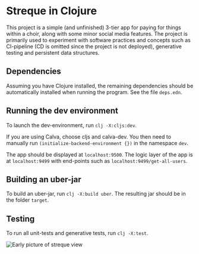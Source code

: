 # Streque in Clojure
This project is a simple (and unfinished) 3-tier app for paying for things within a choir, along with some minor social media features. The project is primarily used to experiment with software practices and concepts such as CI-pipeline (CD is omitted since the project is not deployed), generative testing and persistent data structures.

## Dependencies
Assuming you have Clojure installed, the remaining dependencies should be automatically installed when running the program. See the file ```deps.edn```.


## Running the dev environment
To launch the dev-environment, run ```clj -X:cljs:dev```.

If you are using Calva, choose cljs and calva-dev. You then need to manually run ```(initialize-backend-environment {})``` in the namespace ```dev```.

The app should be displayed at ```localhost:9500```. The logic layer of the app is at ```localhost:9499``` with end-points such as ```localhost:9499/get-all-users```.

## Building an uber-jar
To build an uber-jar, run ```clj -X:build uber```. The resulting jar should be in the folder ```target```.

## Testing
To run all unit-tests and generative tests, run ```clj -X:test```.



![Early picture of streque view](https://github.com/user-attachments/assets/5a411ecc-5c85-46a0-8f1a-9576f6391c35)
